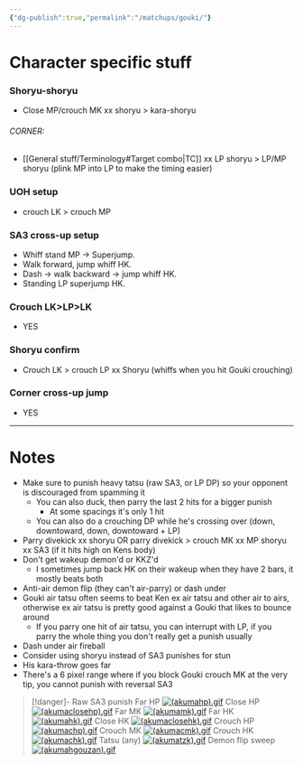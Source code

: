 ```yaml
---
{"dg-publish":true,"permalink":"/matchups/gouki/"}
---
```


# Character specific stuff
### Shoryu-shoryu
- Close MP/crouch MK xx shoryu > kara-shoryu
###### CORNER: 
- [[General stuff/Terminology#Target combo\|TC]] xx LP shoryu > LP/MP shoryu (plink MP into LP to make the timing easier)
### UOH setup
- crouch LK > crouch MP
### SA3 cross-up setup
- Whiff stand MP -> Superjump.
- Walk forward, jump whiff HK.
- Dash -> walk backward -> jump whiff HK.
- Standing LP superjump HK.
### Crouch LK>LP>LK
- YES
### Shoryu confirm
- Crouch LK > crouch LP xx Shoryu (whiffs when you hit Gouki crouching)
### Corner cross-up jump
- YES
***
# Notes
- Make sure to punish heavy tatsu (raw SA3, or LP DP) so your opponent is discouraged from spamming it
	- You can also duck, then parry the last 2 hits for a bigger punish
		- At some spacings it's only 1 hit
	- You can also do a crouching DP while he's crossing over (down, downtoward, down, downtoward + LP)
- Parry divekick xx shoryu OR parry divekick > crouch MK xx MP shoryu xx SA3 (if it hits high on Kens body)
- Don't get wakeup demon'd or KKZ'd
	- I sometimes jump back HK on their wakeup when they have 2 bars, it mostly beats both
- Anti-air demon flip (they can't air-parry) or dash under
- Gouki air tatsu often seems to beat Ken ex air tatsu and other air to airs, otherwise ex air tatsu is pretty good against a Gouki that likes to bounce around
	- If you parry one hit of air tatsu, you can interrupt with LP, if you parry the whole thing you don't really get a punish usually
- Dash under air fireball
- Consider using shoryu instead of SA3 punishes for stun
- His kara-throw goes far
- There's a 6 pixel range where if you block Gouki crouch MK at the very tip, you cannot punish with reversal SA3


> [!danger]- Raw SA3 punish
> Far HP
[![(akumahp).gif](https://wiki.supercombo.gg/images/c/cf/%28akumahp%29.gif)](https://wiki.supercombo.gg/w/File:(akumahp).gif)
> Close HP
[![(akumaclosehp).gif](https://wiki.supercombo.gg/images/9/94/%28akumaclosehp%29.gif)](https://wiki.supercombo.gg/w/File:(akumaclosehp).gif)
> Far MK
[![(akumamk).gif](https://wiki.supercombo.gg/images/4/43/%28akumamk%29.gif)](https://wiki.supercombo.gg/w/File:(akumamk).gif)
> Far HK
[![(akumahk).gif](https://wiki.supercombo.gg/images/2/22/%28akumahk%29.gif)](https://wiki.supercombo.gg/w/File:(akumahk).gif)
> Close HK
[![(akumaclosehk).gif](https://wiki.supercombo.gg/images/b/b4/%28akumaclosehk%29.gif)](https://wiki.supercombo.gg/w/File:(akumaclosehk).gif)
> Crouch HP
[![(akumachp).gif](https://wiki.supercombo.gg/images/1/18/%28akumachp%29.gif)](https://wiki.supercombo.gg/w/File:(akumachp).gif)
> Crouch MK
[![(akumacmk).gif](https://wiki.supercombo.gg/images/1/17/%28akumacmk%29.gif)](https://wiki.supercombo.gg/w/File:(akumacmk).gif)
> Crouch HK
[![(akumachk).gif](https://wiki.supercombo.gg/images/8/8d/%28akumachk%29.gif)](https://wiki.supercombo.gg/w/File:(akumachk).gif)
> Tatsu (any)
[![(akumatzk).gif](https://wiki.supercombo.gg/images/0/07/%28akumatzk%29.gif)](https://wiki.supercombo.gg/w/File:(akumatzk).gif)
> Demon flip sweep
[![(akumahgouzan).gif](https://wiki.supercombo.gg/images/9/9e/%28akumahgouzan%29.gif)](https://wiki.supercombo.gg/w/File:(akumahgouzan).gif)
